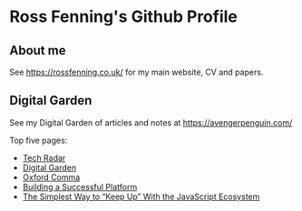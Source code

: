 # Ross Fenning's Github Profile

## About me

See https://rossfenning.co.uk/ for my main website, CV and papers.

## Digital Garden

See my Digital Garden of articles and notes at https://avengerpenguin.com/

Top five pages:

<ul>

<li><a href="https://avengerpenguin.com/tech-radar/">Tech Radar</a></li>

<li><a href="https://avengerpenguin.com/digital-garden/">Digital Garden</a></li>

<li><a href="https://avengerpenguin.com/oxford-comma/">Oxford Comma</a></li>

<li><a href="https://avengerpenguin.com/building-a-successful-platform/">Building a Successful Platform</a></li>

<li><a href="https://avengerpenguin.com/keeping-up-with-javascript/">The Simplest Way to “Keep Up” With the JavaScript Ecosystem</a></li>

</ul>
